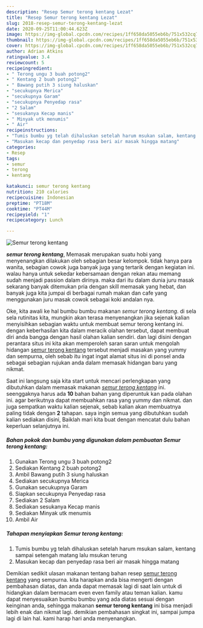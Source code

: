 ```yaml
---
description: "Resep Semur terong kentang Lezat"
title: "Resep Semur terong kentang Lezat"
slug: 2018-resep-semur-terong-kentang-lezat
date: 2020-09-25T11:00:44.623Z
image: https://img-global.cpcdn.com/recipes/1ff658da5055eb6b/751x532cq70/semur-terong-kentang-foto-resep-utama.jpg
thumbnail: https://img-global.cpcdn.com/recipes/1ff658da5055eb6b/751x532cq70/semur-terong-kentang-foto-resep-utama.jpg
cover: https://img-global.cpcdn.com/recipes/1ff658da5055eb6b/751x532cq70/semur-terong-kentang-foto-resep-utama.jpg
author: Adrian Atkins
ratingvalue: 3.4
reviewcount: 5
recipeingredient:
- " Terong ungu 3 buah potong2"
- " Kentang 2 buah potong2"
- " Bawang putih 3 siung haluskan"
- "secukupnya Merica"
- "secukupnya Garam"
- "secukupnya Penyedap rasa"
- "2 Salam"
- "sesukanya Kecap manis"
- " Minyak utk menumis"
- " Air"
recipeinstructions:
- "Tumis bumbu yg telah dihaluskan setelah harum msukan salam, kentang sampai setengah matang lalu msukan terung"
- "Masukan kecap dan penyedap rasa beri air masak hingga matang"
categories:
- Resep
tags:
- semur
- terong
- kentang

katakunci: semur terong kentang 
nutrition: 210 calories
recipecuisine: Indonesian
preptime: "PT18M"
cooktime: "PT44M"
recipeyield: "1"
recipecategory: Lunch

---
```



![Semur terong kentang](https://img-global.cpcdn.com/recipes/1ff658da5055eb6b/751x532cq70/semur-terong-kentang-foto-resep-utama.jpg)

<b><i>semur terong kentang</i></b>, Memasak merupakan suatu hobi yang menyenangkan dilakukan oleh sebagian besar kelompok. tidak hanya para wanita, sebagian cowok juga banyak juga yang tertarik dengan kegiatan ini. walau hanya untuk sekedar kebersamaan dengan rekan atau memang sudah menjadi passion dalam dirinya. maka dari itu dalam dunia juru masak sekarang banyak ditemukan pria dengan skill memasak yang hebat, dan banyak juga kita jumpai di berbagai rumah makan dan cafe yang menggunakan juru masak cowok sebagai koki andalan nya.

Oke, kita awali ke hal bumbu bumbu makanan <i>semur terong kentang</i>. di sela sela rutinitas kita, mungkin akan terasa menyenangkan jika sejenak kalian menyisihkan sebagian waktu untuk membuat semur terong kentang ini. dengan keberhasilan kita dalam meracik olahan tersebut, dapat membuat diri anda bangga dengan hasil olahan kalian sendiri. dan lagi disini dengan perantara situs ini kita akan memperoleh saran saran untuk mengolah hidangan <u>semur terong kentang</u> tersebut menjadi masakan yang yummy dan sempurna, oleh sebab itu ingat ingat alamat situs ini di ponsel anda sebagai sebagian rujukan anda dalam memasak hidangan baru yang nikmat.




Saat ini langsung saja kita start untuk mencari perlengkapan yang dibutuhkan dalam memasak makanan <u><i>semur terong kentang</i></u> ini. seenggaknya harus ada <b>10</b> bahan bahan yang diperuntuk kan pada olahan ini. agar berikutnya dapat membuahkan rasa yang yummy dan nikmat. dan juga sempatkan waktu kalian sejenak, sebab kalian akan membuatnya paling tidak dengan <b>2</b> tahapan. saya ingin semua yang dibutuhkan sudah kalian sediakan disini, Baiklah mari kita buat dengan mencatat dulu bahan keperluan selanjutnya ini.

<!--inarticleads1-->

##### Bahan pokok dan bumbu yang digunakan dalam pembuatan Semur terong kentang:

1. Gunakan  Terong ungu 3 buah potong2
1. Sediakan  Kentang 2 buah potong2
1. Ambil  Bawang putih 3 siung haluskan
1. Sediakan secukupnya Merica
1. Gunakan secukupnya Garam
1. Siapkan secukupnya Penyedap rasa
1. Sediakan 2 Salam
1. Sediakan sesukanya Kecap manis
1. Sediakan  Minyak utk menumis
1. Ambil  Air




<!--inarticleads2-->

##### Tahapan menyiapkan Semur terong kentang:

1. Tumis bumbu yg telah dihaluskan setelah harum msukan salam, kentang sampai setengah matang lalu msukan terung
1. Masukan kecap dan penyedap rasa beri air masak hingga matang




Demikian sedikit ulasan makanan tentang bahan resep <u>semur terong kentang</u> yang sempurna. kita harapkan anda bisa mengerti dengan pembahasan diatas, dan anda dapat memasak lagi di saat lain untuk di hidangkan dalam bermacam even even family atau teman kalian. kamu dapat menyesuaikan bumbu bumbu yang ada diatas sesuai dengan keinginan anda, sehingga makanan <b>semur terong kentang</b> ini bisa menjadi lebih enak dan nikmat lagi. demikian pembahasan singkat ini, sampai jumpa lagi di lain hal. kami harap hari anda menyenangkan.
